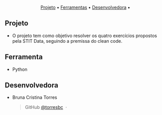 <p align="center">
  <a href="#projeto">Projeto</a> •
  <a href="#ferramentas">Ferramentas</a> •
  <a href="#time">Desenvolvedora</a> •
</p>

## Projeto

- O projeto tem como objetivo resolver os quatro exercícios propostos pela STIT Data, seguindo a premissa do clean code.


## Ferramenta

- Python


## Desenvolvedora

- Bruna Cristina Torres

  > GitHub [@torresbc](https://github.com/torresbc) &nbsp;&middot;&nbsp;


